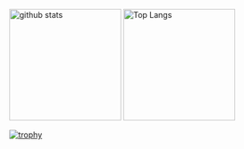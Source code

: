 <p align="left"> 
  <img alt="github stats" height="200px" src="https://github-readme-stats-git-masterrstaa-rickstaa.vercel.app/api?username=VeyronSakai&show_icons=true" />
  <img alt="Top Langs" height="200px" src="https://github-readme-stats-git-masterrstaa-rickstaa.vercel.app/api/top-langs/?username=VeyronSakai&layout=compact&count_private=true&show_icons=true&show_icons=true" />
</p>

[![trophy](https://github-profile-trophy.vercel.app/?username=VeyronSakai)](https://github.com/ryo-ma/github-profile-trophy)
